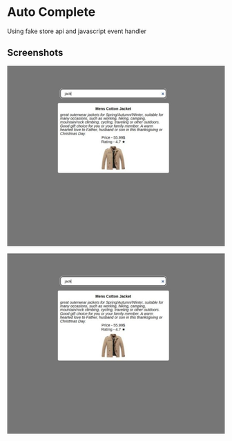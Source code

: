 
# Auto Complete

Using fake store api and javascript event handler 


## Screenshots

![App Screenshot](https://github.com/ayeminaung010/Search-bar-auto-complete/blob/main/autocomplete.jpg)

![App Screenshot](https://github.com/ayeminaung010/Search-bar-auto-complete/blob/main/autocomplete.jpg)
